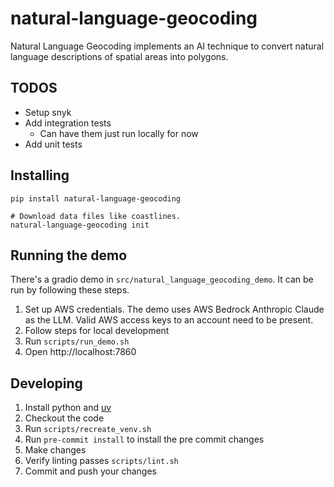 # natural-language-geocoding

Natural Language Geocoding implements an AI technique to convert natural language descriptions of spatial areas into polygons.

## TODOS

* Setup snyk
* Add integration tests
  * Can have them just run locally for now
* Add unit tests

## Installing

```shell
pip install natural-language-geocoding

# Download data files like coastlines.
natural-language-geocoding init
```


## Running the demo

There's a gradio demo in `src/natural_language_geocoding_demo`. It can be run by following these steps.

1. Set up AWS credentials. The demo uses AWS Bedrock Anthropic Claude as the LLM. Valid AWS access keys to an account need to be present.
2. Follow steps for local development
3. Run `scripts/run_demo.sh`
4. Open http://localhost:7860


## Developing

1. Install python and [uv](https://github.com/astral-sh/uv)
2. Checkout the code
3. Run `scripts/recreate_venv.sh`
4. Run `pre-commit install` to install the pre commit changes
5. Make changes
6. Verify linting passes `scripts/lint.sh`
7. Commit and push your changes
